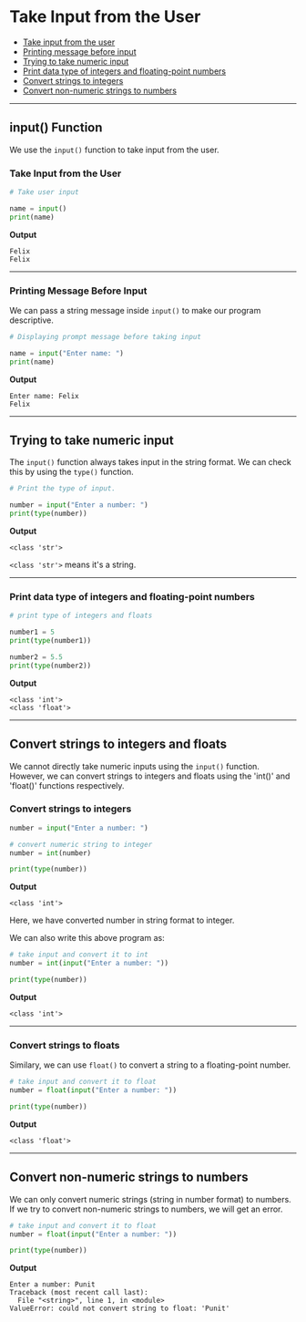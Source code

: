 # Take Input from the User


- [Take input from the user](#take-input-from-the-user-1)
- [Printing message before input](#printing-message-before-input)
- [Trying to take numeric input](#trying-to-take-numeric-input)
- [Print data type of integers and floating-point numbers](#print-data-type-of-integers-and-floating-point-numbers)
- [Convert strings to integers](#convert-strings-to-integers)
- [Convert non-numeric strings to numbers](#convert-non-numeric-strings-to-numbers)

---

## input() Function

We use the `input()` function to take input from the user.

### Take Input from the User

```python
# Take user input

name = input()
print(name)
```

**Output**

```
Felix
Felix
```

---

### Printing Message Before Input

We can pass a string message inside `input()` to make our program descriptive.

```python
# Displaying prompt message before taking input

name = input("Enter name: ")
print(name)
```

**Output**

```
Enter name: Felix
Felix
```

---

## Trying to take numeric input

The `input()` function always takes input in the string format. We can check this by using the `type()` function.

```python
# Print the type of input.

number = input("Enter a number: ")
print(type(number))
```

**Output**

```
<class 'str'>
```

`<class 'str'>` means it's a string.

---

### Print data type of integers and floating-point numbers

```python
# print type of integers and floats

number1 = 5
print(type(number1))

number2 = 5.5
print(type(number2))
```

**Output**

```
<class 'int'>
<class 'float'>
```

---

## Convert strings to integers and floats

We cannot directly take numeric inputs using the `input()` function. However, we can convert strings to integers and floats using the 'int()' and 'float()' functions respectively.

### Convert strings to integers

```python
number = input("Enter a number: ")

# convert numeric string to integer
number = int(number)

print(type(number))
```

**Output**

```
<class 'int'>
```

Here, we have converted number in string format to integer.

We can also write this above program as:

```python
# take input and convert it to int
number = int(input("Enter a number: "))

print(type(number))
```

**Output**

```
<class 'int'>
```

---

### Convert strings to floats

Similary, we can use `float()` to convert a string to a floating-point number.

```python
# take input and convert it to float
number = float(input("Enter a number: "))

print(type(number))
```

**Output**

```
<class 'float'>
```

---

## Convert non-numeric strings to numbers

We can only convert numeric strings (string in number format) to numbers. If we try to convert non-numeric strings to numbers, we will get an error.

```python
# take input and convert it to float
number = float(input("Enter a number: "))

print(type(number))
```

**Output**

```
Enter a number: Punit
Traceback (most recent call last):
  File "<string>", line 1, in <module>
ValueError: could not convert string to float: 'Punit'
```
